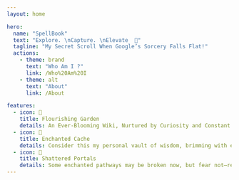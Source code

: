 ```yaml
---
layout: home

hero:
  name: "SpellBook"
  text: "Explore. \nCapture. \nElevate  🚀"
  tagline: "My Secret Scroll When Google’s Sorcery Falls Flat!"
  actions:
    - theme: brand
      text: "Who Am I ?"
      link: /Who%20Am%20I
    - theme: alt
      text: "About"
      link: /About

features:
  - icon: 🌱
    title: Flourishing Garden
    details: An Ever-Blooming Wiki, Nurtured by Curiosity and Constant Discovery!
  - icon: 🔮
    title: Enchanted Cache
    details: Consider this my personal vault of wisdom, brimming with enchanted insights and arcane knowledge
  - icon: 🔗
    title: Shattered Portals
    details: Some enchanted pathways may be broken now, but fear not—restoration spells may mend them in time
---
```

